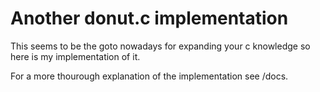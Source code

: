 # Another donut.c implementation
This seems to be the goto nowadays for expanding your c knowledge so here is my implementation of it.

For a more thourough explanation of the implementation see /docs.
